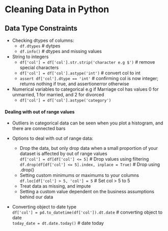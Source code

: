 # Cleaning Data in Python

## Data Type Constraints
* Checking dtypes of columns:
    * `df.dtypes` # dytpes
    * `df.info()` # dtypes and missing values
* String to integers
    * `df['col'] = df['col'].str.strip('character e.g $')` # remove special characters
    * `df['col'] = df['col'].astype('int')` # convert col to int
    * `assert df['col'].dtype == 'int'`  # confirming col is now integer; returns nothing if true, and assertionerror otherwise
* Numerical variables to categorical e.g if Marriage col has values 0 for unmarried, 1 for married, and 2 for divorced
     * `df['col'] = df['col'].astype('category')`

#### Dealing with out of range values
* Outliers in categorical data can be seen when you plot a histogram, and there are connected bars
* Options to deal with out of range data:
   * Drop the data, but only drop data when a small proportion of your dataset is affected by out of range values
        <br> `df['col'] = df[df['col'] <= 5]` # Drop values using filtering
        <br> `df.drop(df[df['col'] <= 5].index, inplace = True)` # Drop using .drop()
   * Setting custom minimums or maximums to your columns
        <br> `df.loc[df['col'] > 5, 'col'] = 5`   # Set col > 5 to 5 
   * Treat data as missing, and impute
   * Setting a custom value dependent on the business assumptions behind our data

* Converting object to date type
  <br> `df['col'] = pd.to_datetime(df['col']).dt.date`  # converting object to date
  <br> `today_date = dt.date.today()`  # date today

####
